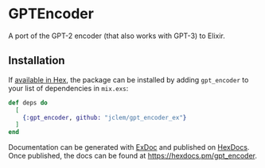 # GPTEncoder

A port of the GPT-2 encoder (that also works with GPT-3) to Elixir.

## Installation

If [available in Hex](https://hex.pm/docs/publish), the package can be installed
by adding `gpt_encoder` to your list of dependencies in `mix.exs`:

```elixir
def deps do
  [
    {:gpt_encoder, github: "jclem/gpt_encoder_ex"}
  ]
end
```

Documentation can be generated with
[ExDoc](https://github.com/elixir-lang/ex_doc) and published on
[HexDocs](https://hexdocs.pm). Once published, the docs can be found at
<https://hexdocs.pm/gpt_encoder>.

